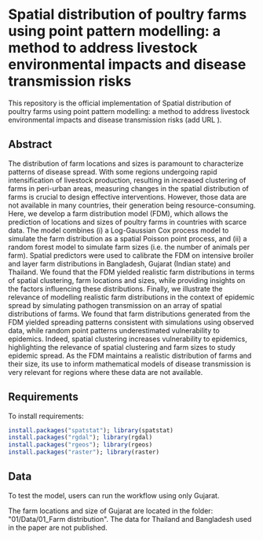 # Spatial distribution of poultry farms using point pattern modelling: a method to address livestock environmental impacts and disease transmission risks

This repository is the official implementation of Spatial distribution of poultry farms using point pattern modelling: a method to address livestock environmental impacts and disease transmission risks  (add URL ). 


## Abstract

The distribution of farm locations and sizes is paramount to characterize patterns of disease spread. With some regions undergoing rapid intensification of livestock production, resulting in increased clustering of farms in peri-urban areas, measuring changes in the spatial distribution of farms is crucial to design effective interventions. However, those data are not available in many countries, their generation being resource-consuming. Here, we develop a farm distribution model (FDM), which allows the prediction of locations and sizes of poultry farms in countries with scarce data. The model combines (i) a Log-Gaussian Cox process model to simulate the farm distribution as a spatial Poisson point process, and (ii) a random forest model to simulate farm sizes (i.e. the number of animals per farm). Spatial predictors were used to calibrate the FDM on intensive broiler and layer farm distributions in Bangladesh, Gujarat (Indian state) and Thailand. We found that the FDM yielded realistic farm distributions in terms of spatial clustering, farm locations and sizes, while providing insights on the factors influencing these distributions. Finally, we illustrate the relevance of modelling realistic farm distributions in the context of epidemic spread by simulating pathogen transmission on an array of spatial distributions of farms. We found that farm distributions generated from the FDM yielded spreading patterns consistent with simulations using observed data, while random point patterns underestimated vulnerability to epidemics. Indeed, spatial clustering increases vulnerability to epidemics, highlighting the relevance of spatial clustering and farm sizes to study epidemic spread. As the FDM maintains a realistic distribution of farms and their size, its use to inform mathematical models of disease transmission is very relevant for regions where these data are not available.

## Requirements

To install requirements:

```R
install.packages("spatstat"); library(spatstat)
install.packages("rgdal"); library(rgdal)
install.packages("rgeos"); library(rgeos)
install.packages("raster"); library(raster)
```

## Data

To test the model, users can run the workflow using only Gujarat.

The farm locations and size of Gujarat are located in the folder: "01/Data/01_Farm distribution". The data for Thailand and Bangladesh used in the paper are not published. 




